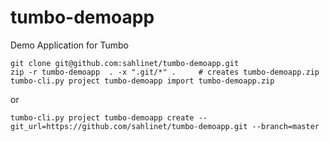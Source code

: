 # tumbo-demoapp
Demo Application for Tumbo

    git clone git@github.com:sahlinet/tumbo-demoapp.git
    zip -r tumbo-demoapp  . -x ".git/*" .     # creates tumbo-demoapp.zip
    tumbo-cli.py project tumbo-demoapp import tumbo-demoapp.zip

or

    tumbo-cli.py project tumbo-demoapp create --git_url=https://github.com/sahlinet/tumbo-demoapp.git --branch=master
